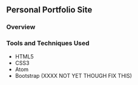 ## Personal Portfolio Site

### Overview

### Tools and Techniques Used

* HTML5
* CSS3
* Atom
* Bootstrap (XXXX NOT YET THOUGH FIX THIS)

